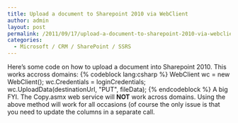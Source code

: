 ```yaml
---
title: Upload a document to Sharepoint 2010 via WebClient
author: admin
layout: post
permalink: /2011/09/17/upload-a-document-to-sharepoint-2010-via-webclient/
categories:
  - Microsoft / CRM / SharePoint / SSRS
---
```



Here’s some code on how to upload a document into Sharepoint 2010. This works accross domains:
{% codeblock lang:csharp %}
WebClient wc = new WebClient();
wc.Credentials = loginCredentials;
wc.UploadData(destinationUrl, "PUT", fileData);
{% endcodeblock %}
A big FYI. The Copy.asmx web service will **NOT** work across domains. Using the above method will work for all occasions (of course the only issue is that you need to update the columns in a separate call.
